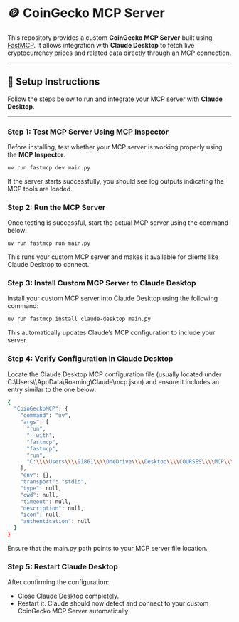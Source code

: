 # 🪙 CoinGecko MCP Server

This repository provides a custom **CoinGecko MCP Server** built using [FastMCP](https://github.com/fastmcp/fastmcp). It allows integration with **Claude Desktop** to fetch live cryptocurrency prices and related data directly through an MCP connection.

---

## 🚀 Setup Instructions

Follow the steps below to run and integrate your MCP server with **Claude Desktop**.

---
### **Step 1: Test MCP Server Using MCP Inspector**
Before installing, test whether your MCP server is working properly using the **MCP Inspector**.
```bash
uv run fastmcp dev main.py
```
If the server starts successfully, you should see log outputs indicating the MCP tools are loaded.

### **Step 2: Run the MCP Server**
Once testing is successful, start the actual MCP server using the command below:
```bash
uv run fastmcp run main.py
```
This runs your custom MCP server and makes it available for clients like Claude Desktop to connect.

### **Step 3: Install Custom MCP Server to Claude Desktop**
Install your custom MCP server into Claude Desktop using the following command:
```bash
uv run fastmcp install claude-desktop main.py
```
This automatically updates Claude’s MCP configuration to include your server.

### **Step 4: Verify Configuration in Claude Desktop**
Locate the Claude Desktop MCP configuration file (usually located under
C:\\Users\\<username>\\AppData\\Roaming\\Claude\\mcp.json) and ensure it includes an entry similar to the one below:
```bash
{
  "CoinGeckoMCP": {
    "command": "uv",
    "args": [
      "run",
      "--with",
      "fastmcp",
      "fastmcp",
      "run",
      "C:\\\\Users\\\\91861\\\\OneDrive\\\\Desktop\\\\COURSES\\\\MCP\\\\Crypto-Currency-MCP-Server\\\\main.py"
    ],
    "env": {},
    "transport": "stdio",
    "type": null,
    "cwd": null,
    "timeout": null,
    "description": null,
    "icon": null,
    "authentication": null
  }
}
```
Ensure that the main.py path points to your MCP server file location.

### **Step 5: Restart Claude Desktop**
After confirming the configuration:
- Close Claude Desktop completely.
- Restart it.
Claude should now detect and connect to your custom CoinGecko MCP Server automatically.
